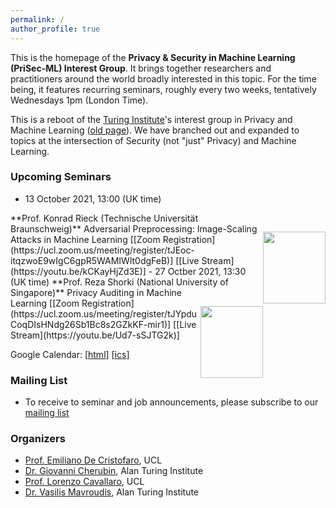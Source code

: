 ```yaml
---
permalink: /
author_profile: true
---
```


This is the homepage of the **Privacy & Security in Machine Learning (PriSec-ML) Interest Group**. It brings together researchers and practitioners around the world broadly interested in this topic. For the time being, it features recurring seminars, roughly every two weeks, tentatively Wednesdays 1pm (London Time).  

This is a reboot of the [Turing Institute](https://www.turing.ac.uk)'s interest group in Privacy and Machine Learning ([old page](https://www.turing.ac.uk/research/interest-groups/privacy-preserving-data-analysis)). We have branched out and expanded to topics at the intersection of Security (not "just" Privacy) and Machine Learning.

### Upcoming Seminars

- 13 October 2021, 13:00 (UK time)  
<img src="../images/konrad.jpg" style="float:right;width:100px;height:115px;margin-top:30px">
**Prof. Konrad Rieck (Technische Universität Braunschweig)**  
Adversarial Preprocessing: Image-Scaling Attacks in Machine Learning  
[[Zoom Registration](https://ucl.zoom.us/meeting/register/tJEoc-itqzwoE9wIgC6gpR5WAMIWlt0dgFeB)] [[Live Stream](https://youtu.be/kCKayHjZd3E)]
- 27 Octber 2021, 13:30 (UK time)  
**Prof. Reza Shorki (National University of Singapore)**  
<img src="../images/reza.jpg" style="float:right;width:100px;height:115px;margin-top:30px">
Privacy Auditing in Machine Learning  
[[Zoom Registration](https://ucl.zoom.us/meeting/register/tJYpduCoqDIsHNdg26Sb1Bc8s2GZkKF-mir1)] [[Live Stream](https://youtu.be/Ud7-sSJTG2k)]

Google Calendar: \[[html](https://calendar.google.com/calendar/embed?src=oormvn3d4hah013g6gd39pjpfk%40group.calendar.google.com&ctz=Europe%2FLondon)\] \[[ics](https://calendar.google.com/calendar/ical/oormvn3d4hah013g6gd39pjpfk%40group.calendar.google.com/public/basic.ics)\]


### Mailing List
- To receive to seminar and job announcements, please subscribe to our [mailing list](https://www.jiscmail.ac.uk/cgi-bin/webadmin?SUBED1=PRISEC-ML&A=1)



### Organizers
- [Prof. Emiliano De Cristofaro](https://emilianodc.com/), UCL  
- [Dr. Giovanni Cherubin](https://giocher.com/), Alan Turing Institute  
- [Prof. Lorenzo Cavallaro](https://s2lab.cs.ucl.ac.uk/people/sullivan), UCL  
- [Dr. Vasilis Mavroudis](https://mavroud.is/), Alan Turing Institute  

